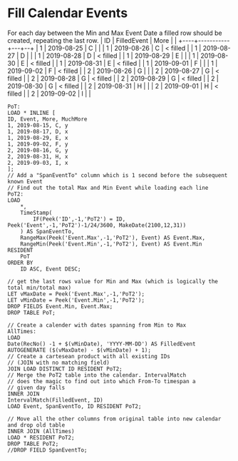 # Fill Calendar Events
For each day between the Min and Max Event Date a filled row should be created, repeating the last row.
 | ID | FilledEvent | More |   | 
 +----+-----------+---+--+
 | 1 | 2019-08-25 | C |  | 
 | 1 | 2019-08-26 | C | < filled | 
 | 1 | 2019-08-27 | D |  | 
 | 1 | 2019-08-28 | D | < filled | 
 | 1 | 2019-08-29 | E |  | 
 | 1 | 2019-08-30 | E | < filled | 
 | 1 | 2019-08-31 | E | < filled | 
 | 1 | 2019-09-01 | F |  | 
 | 1 | 2019-09-02 | F | < filled | 
 | 2 | 2019-08-26 | G |  | 
 | 2 | 2019-08-27 | G | < filled | 
 | 2 | 2019-08-28 | G | < filled | 
 | 2 | 2019-08-29 | G | < filled | 
 | 2 | 2019-08-30 | G | < filled | 
 | 2 | 2019-08-31 | H |  | 
 | 2 | 2019-09-01 | H | < filled | 
 | 2 | 2019-09-02 | I |  | 


```
PoT:
LOAD * INLINE [
ID, Event, More, MuchMore
1, 2019-08-15, C, y
1, 2019-08-17, D, x
1, 2019-08-29, E, x
1, 2019-09-02, F, y
2, 2019-08-16, G, y
2, 2019-08-31, H, x
2, 2019-09-03, I, x
];
// Add a "SpanEventTo" column which is 1 second before the subsequent known Event
// Find out the total Max and Min Event while loading each line
PoT2:
LOAD 
	*, 
	TimeStamp(
  		IF(Peek('ID',-1,'PoT2') = ID, Peek('Event',-1,'PoT2')-1/24/3600, MakeDate(2100,12,31)) 
    ) AS SpanEventTo,
	RangeMax(Peek('Event.Max',-1,'PoT2'), Event) AS Event.Max,
	RangeMin(Peek('Event.Min',-1,'PoT2'), Event) AS Event.Min
RESIDENT 
	PoT
ORDER BY 
	ID ASC, Event DESC;

// get the last rows value for Min and Max (which is logically the total min/total max)
LET vMaxDate = Peek('Event.Max',-1,'PoT2');
LET vMinDate = Peek('Event.Min',-1,'PoT2');
DROP FIELDS Event.Min, Event.Max;
DROP TABLE PoT;

// Create a calender with dates spanning from Min to Max
AllTimes:
LOAD
Date(RecNo() -1 + $(vMinDate), 'YYYY-MM-DD') AS FilledEvent
AUTOGENERATE ($(vMaxDate) - $(vMinDate) + 1);
// Create a cartesean product with all existing IDs 
// (JOIN with no matching field)
JOIN LOAD DISTINCT ID RESIDENT PoT2;
// Merge the PoT2 table into the calendar. IntervalMatch
// does the magic to find out into which From-To timespan a 
// given day falls
INNER JOIN
IntervalMatch(FilledEvent, ID)
LOAD Event, SpanEventTo, ID RESIDENT PoT2;

// Move all the other columns from original table into new calendar and drop old table
INNER JOIN (AllTimes)
LOAD * RESIDENT PoT2;
DROP TABLE PoT2;
//DROP FIELD SpanEventTo;
```

